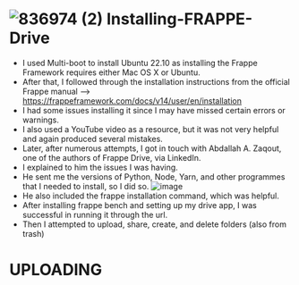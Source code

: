 #  ![836974 (2)](https://user-images.githubusercontent.com/103517339/220635314-fc123f8f-cd9d-4a1a-bdc6-6ca2841d0695.jpg) Installing-FRAPPE-Drive 



- I used Multi-boot to install Ubuntu 22.10 as installing the Frappe Framework requires either Mac OS X or Ubuntu.
- After that, I followed through the installation instructions from the official Frappe manual --> https://frappeframework.com/docs/v14/user/en/installation
- I had some issues installing it since I may have missed certain errors or warnings.
- I also used a YouTube video as a resource, but it was not very helpful and again produced several mistakes.
- Later, after numerous attempts, I got in touch with Abdallah A. Zaqout, one of the authors of Frappe Drive, via LinkedIn.
- I explained to him the issues I was having.
- He sent me the versions of Python, Node, Yarn, and other programmes that I needed to install, so I did so.
![image](https://user-images.githubusercontent.com/103517339/220646179-fef532b6-5447-4167-82ba-159b413d957c.png)
- He also included the frappe installation command, which was helpful.
- After installing frappe bench and setting up my drive app, I was successful in running it through the url.
- Then I attempted to upload, share, create, and delete folders (also from trash)
# UPLOADING

